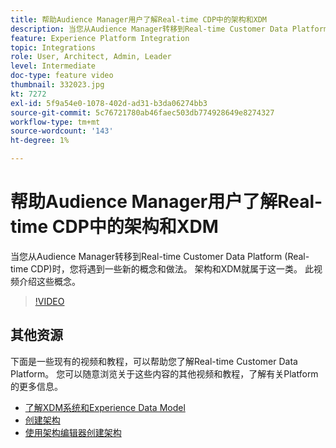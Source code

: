```yaml
---
title: 帮助Audience Manager用户了解Real-time CDP中的架构和XDM
description: 当您从Audience Manager转移到Real-time Customer Data Platform (Real-time CDP)时，您将遇到一些新的概念和做法。 架构和XDM就属于这一类。 此视频介绍这些概念。
feature: Experience Platform Integration
topic: Integrations
role: User, Architect, Admin, Leader
level: Intermediate
doc-type: feature video
thumbnail: 332023.jpg
kt: 7272
exl-id: 5f9a54e0-1078-402d-ad31-b3da06274bb3
source-git-commit: 5c76721780ab46faec503db774928649e8274327
workflow-type: tm+mt
source-wordcount: '143'
ht-degree: 1%

---
```


# 帮助Audience Manager用户了解Real-time CDP中的架构和XDM

当您从Audience Manager转移到Real-time Customer Data Platform (Real-time CDP)时，您将遇到一些新的概念和做法。 架构和XDM就属于这一类。 此视频介绍这些概念。

>[!VIDEO](https://video.tv.adobe.com/v/3410352/?quality=12&learn=on&captions=chi_hans)

## 其他资源

下面是一些现有的视频和教程，可以帮助您了解Real-time Customer Data Platform。 您可以随意浏览关于这些内容的其他视频和教程，了解有关Platform的更多信息。

* [了解XDM系统和Experience Data Model](https://experienceleague.adobe.com/docs/platform-learn/tutorials/schemas/understanding-the-xdm-system-and-experience-data-model.html?lang=zh-Hans)
* [创建架构](https://experienceleague.adobe.com/docs/platform-learn/tutorials/schemas/create-your-first-schema-with-out-of-the-box-components.html?lang=zh-Hans)
* [使用架构编辑器创建架构](https://experienceleague.adobe.com/docs/experience-platform/xdm/tutorials/create-schema-ui.html?lang=zh-Hans#getting-started)
